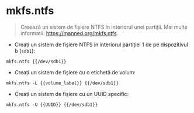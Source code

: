 # mkfs.ntfs

> Creează un sistem de fișiere NTFS în interiorul unei partiții.
> Mai multe informații: <https://manned.org/mkfs.ntfs>.

- Creați un sistem de fișiere NTFS în interiorul partiției 1 de pe dispozitivul b (`sdb1`):

`mkfs.ntfs {{/dev/sdb1}}`

- Creați un sistem de fișiere cu o etichetă de volum:

`mkfs.ntfs -L {{volume_label}} {{/dev/sdb1}}`

- Creați un sistem de fișiere cu un UUID specific:

`mkfs.ntfs -U {{UUID}} {{/dev/sdb1}}`
